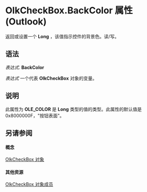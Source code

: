 
# OlkCheckBox.BackColor 属性 (Outlook)

返回或设置一个 **Long** ，该值指示控件的背景色。读/写。


## 语法

 _表达式_. **BackColor**

 _表达式_ 一个代表 **OlkCheckBox** 对象的变量。


## 说明

此属性为 **OLE_COLOR** 是 **Long** 类型的值的类型。此属性的默认值是 0x8000000F，"按钮表面"。


## 另请参阅


#### 概念


[OlkCheckBox 对象](79460205-a604-7011-a9b3-14e651807f09.md)
#### 其他资源


[OlkCheckBox 对象成员](acf62b06-215d-6b2b-57b0-ccbfd0c92aed.md)